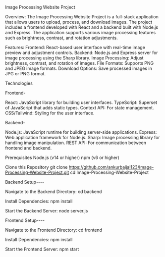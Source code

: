 Image Processing Website Project

Overview:
The Image Processing Website Project is a full-stack application that allows users to upload, process, and download images. The project includes a frontend developed with React and a backend built with Node.js and Express. The application supports various image processing features such as brightness, contrast, and rotation adjustments.

Features:
Frontend: React-based user interface with real-time image preview and adjustment controls.
Backend: Node.js and Express server for image processing using the Sharp library.
Image Processing: Adjust brightness, contrast, and rotation of images.
File Formats: Supports PNG and JPEG image formats.
Download Options: Save processed images in JPG or PNG format.


Technologies

Frontend-

React: JavaScript library for building user interfaces.
TypeScript: Superset of JavaScript that adds static types.
Context API: For state management.
CSS/Tailwind: Styling for the user interface.

Backend-

Node.js: JavaScript runtime for building server-side applications.
Express: Web application framework for Node.js.
Sharp: Image processing library for handling image manipulation.
REST API: For communication between frontend and backend.

Prerequisites
Node.js (v14 or higher)
npm (v6 or higher) 

Clone this Repository
git clone https://github.com/ankurbaijal123/Image-Processing-Website-Project.git
cd Image-Processing-Website-Project

Backend Setup----

Navigate to the Backend Directory:
cd backend

Install Dependencies:
npm install

Start the Backend Server:
node server.js

Frontend Setup----

Navigate to the Frontend Directory:
cd frontend

Install Dependencies:
npm install

Start the Frontend Server:
npm start
